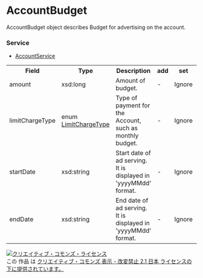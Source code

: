 # AccountBudget
AccountBudget object describes Budget for advertising on the account.
### Service
+ [AccountService](../services/AccountService.md)

<table>
 <tr>
  <th>Field</th>
  <th>Type</th>
  <th>Description</th>
  <th>add</th>
  <th>set</th>
  <th>remove</th>
 </tr>
 <tr>
  <td>amount</td>
  <td>xsd:long</td>
  <td>Amount of budget.</td>
  <td>-</td>
  <td>Ignore</td>
  <td>-</td>
 </tr>
 <tr>
  <td>limitChargeType</td>
  <td>enum <a href="../data/LimitChargeType.md">LimitChargeType</a></td>
  <td>Type of payment for the Account, such as monthly budget.</td>
  <td>-</td>
  <td>Ignore</td>
  <td>-</td>
 </tr>
 <tr>
  <td>startDate</td>
  <td>xsd:string</td>
  <td>Start date of ad serving.<br>It is displayed in 'yyyyMMdd' format.</td>
  <td>-</td>
  <td>Ignore</td>
  <td>-</td>
 </tr>
 <tr>
  <td>endDate</td>
  <td>xsd:string</td>
  <td>End date of ad serving.<br>It is displayed in 'yyyyMMdd' format.</td>
  <td>-</td>
  <td>Ignore</td>
  <td>-</td>
 </tr>
 </table>

<a rel="license" href="http://creativecommons.org/licenses/by-nd/2.1/jp/"><img alt="クリエイティブ・コモンズ・ライセンス" style="border-width:0" src="https://i.creativecommons.org/l/by-nd/2.1/jp/88x31.png" /></a><br />この 作品 は <a rel="license" href="http://creativecommons.org/licenses/by-nd/2.1/jp/">クリエイティブ・コモンズ 表示 - 改変禁止 2.1 日本 ライセンスの下に提供されています。</a>
